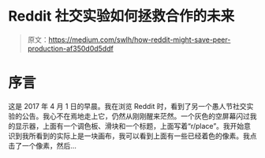 # Reddit 社交实验如何拯救合作的未来

> 原文：<https://medium.com/swlh/how-reddit-might-save-peer-production-af350d0d5ddf>

# 序言

这是 2017 年 4 月 1 日的早晨。我在浏览 Reddit 时，看到了另一个愚人节社交实验的公告。我心不在焉地走上它，仍然从刚刚醒来茫然。一个灰色的空屏幕闪过我的显示器，上面有一个调色板、滑块和一个标题，上面写着“r/place”。我开始意识到我所看到的实际上是一块画布，我可以看到上面有一些已经着色的像素。我点击了一个像素，然后…